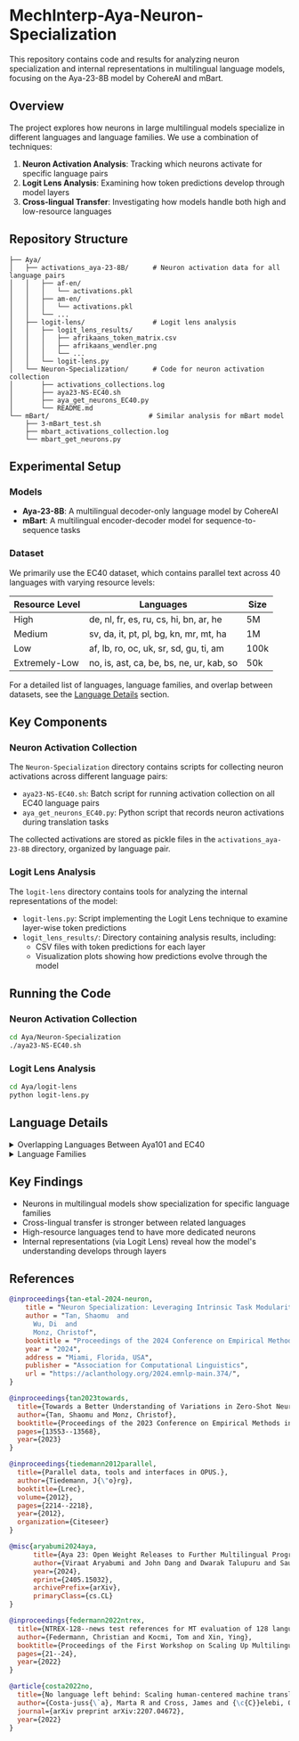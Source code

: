 # MechInterp-Aya-Neuron-Specialization

This repository contains code and results for analyzing neuron specialization and internal representations in multilingual language models, focusing on the Aya-23-8B model by CohereAI and mBart.

## Overview

The project explores how neurons in large multilingual models specialize in different languages and language families. We use a combination of techniques:

1. **Neuron Activation Analysis**: Tracking which neurons activate for specific language pairs
2. **Logit Lens Analysis**: Examining how token predictions develop through model layers
3. **Cross-lingual Transfer**: Investigating how models handle both high and low-resource languages

## Repository Structure

```
├── Aya/
│   ├── activations_aya-23-8B/      # Neuron activation data for all language pairs
│   │   ├── af-en/
│   │   │   └── activations.pkl
│   │   ├── am-en/
│   │   │   └── activations.pkl
│   │   └── ...
│   ├── logit-lens/                 # Logit lens analysis
│   │   ├── logit_lens_results/
│   │   │   ├── afrikaans_token_matrix.csv
│   │   │   ├── afrikaans_wendler.png
│   │   │   └── ...
│   │   └── logit-lens.py
│   └── Neuron-Specialization/      # Code for neuron activation collection
│       ├── activations_collections.log
│       ├── aya23-NS-EC40.sh
│       ├── aya_get_neurons_EC40.py
│       └── README.md
└── mBart/                         # Similar analysis for mBart model
    ├── 3-mBart_test.sh
    ├── mbart_activations_collection.log
    └── mbart_get_neurons.py
```

## Experimental Setup

### Models

- **Aya-23-8B**: A multilingual decoder-only language model by CohereAI
- **mBart**: A multilingual encoder-decoder model for sequence-to-sequence tasks

### Dataset

We primarily use the EC40 dataset, which contains parallel text across 40 languages with varying resource levels:

| Resource Level  | Languages                                        | Size  |
|----------------|--------------------------------------------------|------|
| High           | de, nl, fr, es, ru, cs, hi, bn, ar, he           | 5M   |
| Medium         | sv, da, it, pt, pl, bg, kn, mr, mt, ha           | 1M   |
| Low            | af, lb, ro, oc, uk, sr, sd, gu, ti, am           | 100k |
| Extremely-Low  | no, is, ast, ca, be, bs, ne, ur, kab, so         | 50k  |

For a detailed list of languages, language families, and overlap between datasets, see the [Language Details](#language-details) section.

## Key Components

### Neuron Activation Collection

The `Neuron-Specialization` directory contains scripts for collecting neuron activations across different language pairs:

- `aya23-NS-EC40.sh`: Batch script for running activation collection on all EC40 language pairs
- `aya_get_neurons_EC40.py`: Python script that records neuron activations during translation tasks

The collected activations are stored as pickle files in the `activations_aya-23-8B` directory, organized by language pair.

### Logit Lens Analysis

The `logit-lens` directory contains tools for analyzing the internal representations of the model:

- `logit-lens.py`: Script implementing the Logit Lens technique to examine layer-wise token predictions
- `logit_lens_results/`: Directory containing analysis results, including:
  - CSV files with token predictions for each layer
  - Visualization plots showing how predictions evolve through the model

## Running the Code

### Neuron Activation Collection

```bash
cd Aya/Neuron-Specialization
./aya23-NS-EC40.sh
```

### Logit Lens Analysis

```bash
cd Aya/logit-lens
python logit-lens.py
```

## Language Details

<details>
<summary>Overlapping Languages Between Aya101 and EC40</summary>

The following table shows the 35 languages that appear in both the Aya101 and EC40 datasets, along with their resourcedness levels in each dataset.

| ISO Code | Language Name  |EC40 Resourcedness | In Aya-23 |
|----------|---------------|-------------------|-----------|
| afr      | Afrikaans     |Low               | No        |
| amh      | Amharic       |Low               | No        |
| ara      | Arabic        | High              | Yes       |
| bel      | Belarusian    | Extremely-Low     | No        |
| ben      | Bengali       |  High              | No        |
| bul      | Bulgarian     |Medium            | No        |
| cat      | Catalan       |  Extremely-Low     | No        |
| ces      | Czech         | High              | Yes       |
| dan      | Danish        |  Medium            | No        |
| deu      | German        |  High              | Yes       |
| fra      | French        | High              | Yes       |
| guj      | Gujarati      |  Low               | No        |
| hau      | Hausa         |Medium            | No        |
| heb      | Hebrew        | High              | Yes       |
| hin      | Hindi         |High              | Yes       |
| isl      | Icelandic     | Extremely-Low     | No        |
| ita      | Italian       | Medium            | Yes       |
| kan      | Kannada       | Medium            | No        |
| ltz      | Luxembourgish | Low               | No        |
| mar      | Marathi       | Medium            | No        |
| mlt      | Maltese       |  Medium            | No        |
| nep      | Nepali        |Extremely-Low     | No        |
| nld      | Dutch         |High              | Yes       |
| nor      | Norwegian     | Extremely-Low     | No        |
| pol      | Polish        |  Medium            | Yes       |
| por      | Portuguese    |  Medium            | Yes       |
| ron      | Romanian      | Low               | Yes       |
| rus      | Russian       |  High              | Yes       |
| snd      | Sindhi        |  Low               | No        |
| som      | Somali        | Extremely-Low     | No        |
| spa      | Spanish       |High              | Yes       |
| srp      | Serbian       | Low               | No        |
| swe      | Swedish       | Medium            | No        |
| ukr      | Ukrainian     |  Low               | Yes       |
| urd      | Urdu          | Extremely-Low     | No        |
</details>

<details>
<summary>Language Families</summary>

| Family       | Languages                                                                                                                                                            |
|-------------|----------------------------------------------------------------------------------------------------------------------------------------------------------------------|
| Germanic    | German, Dutch, Swedish, Danish, Afrikaans, Luxembourgish, Norwegian, Icelandic, English, Frisian, Faroese, Yiddish, Scots                                            |
| Romance     | French, Spanish, Italian, Portuguese, Romanian, Occitan, Asturian, Catalan, Galician, Corsican, Sicilian, Venetian, Aragonese                                        |
| Slavic      | Russian, Czech, Polish, Bulgarian, Ukrainian, Serbian, Belarusian, Bosnian, Slovak, Slovene, Macedonian, Montenegrin                                                 |
| Indo-Aryan  | Hindi, Bengali, Kannada, Marathi, Sindhi, Gujarati, Nepali, Urdu, Punjabi, Assamese, Sinhala, Konkani, Maithili, Rajasthani, Bhojpuri, Odia                         |
| Afro-Asiatic | Arabic, Hebrew, Maltese, Amharic, Tigrinya, Hausa, Kabyle, Somali, Berber                                                                                          |
</details>

## Key Findings

- Neurons in multilingual models show specialization for specific language families
- Cross-lingual transfer is stronger between related languages
- High-resource languages tend to have more dedicated neurons
- Internal representations (via Logit Lens) reveal how the model's understanding develops through layers

## References

```bibtex
@inproceedings{tan-etal-2024-neuron,
    title = "Neuron Specialization: Leveraging Intrinsic Task Modularity for Multilingual Machine Translation",
    author = "Tan, Shaomu  and
      Wu, Di  and
      Monz, Christof",
    booktitle = "Proceedings of the 2024 Conference on Empirical Methods in Natural Language Processing",
    year = "2024",
    address = "Miami, Florida, USA",
    publisher = "Association for Computational Linguistics",
    url = "https://aclanthology.org/2024.emnlp-main.374/",
}
```

```bibtex
@inproceedings{tan2023towards,
  title={Towards a Better Understanding of Variations in Zero-Shot Neural Machine Translation Performance},
  author={Tan, Shaomu and Monz, Christof},
  booktitle={Proceedings of the 2023 Conference on Empirical Methods in Natural Language Processing},
  pages={13553--13568},
  year={2023}
}
```

```bibtex
@inproceedings{tiedemann2012parallel,
  title={Parallel data, tools and interfaces in OPUS.},
  author={Tiedemann, J{\"o}rg},
  booktitle={Lrec},
  volume={2012},
  pages={2214--2218},
  year={2012},
  organization={Citeseer}
}
```

```bibtex
@misc{aryabumi2024aya,
      title={Aya 23: Open Weight Releases to Further Multilingual Progress}, 
      author={Viraat Aryabumi and John Dang and Dwarak Talupuru and Saurabh Dash and David Cairuz and Hangyu Lin and Bharat Venkitesh and Madeline Smith and Kelly Marchisio and Sebastian Ruder and Acyr Locatelli and Julia Kreutzer and Nick Frosst and Phil Blunsom and Marzieh Fadaee and Ahmet Üstün and Sara Hooker},
      year={2024},
      eprint={2405.15032},
      archivePrefix={arXiv},
      primaryClass={cs.CL}
}
```

```bibtex
@inproceedings{federmann2022ntrex,
  title={NTREX-128--news test references for MT evaluation of 128 languages},
  author={Federmann, Christian and Kocmi, Tom and Xin, Ying},
  booktitle={Proceedings of the First Workshop on Scaling Up Multilingual Evaluation},
  pages={21--24},
  year={2022}
}
```

```bibtex
@article{costa2022no,
  title={No language left behind: Scaling human-centered machine translation},
  author={Costa-juss{\`a}, Marta R and Cross, James and {\c{C}}elebi, Onur and Elbayad, Maha and Heafield, Kenneth and Heffernan, Kevin and Kalbassi, Elahe and Lam, Janice and Licht, Daniel and Maillard, Jean and others},
  journal={arXiv preprint arXiv:2207.04672},
  year={2022}
}
```
